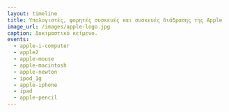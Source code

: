 ```yaml
---
layout: timeline 
title: Υπολογιστές, φορητές συσκευές και συσκευές διάδρασης της Apple 
image_url: /images/apple-logo.jpg
caption: Δοκιμαστικό κείμενο.
events:
  - apple-i-computer
  - apple2
  - apple-mouse
  - apple-macintosh
  - apple-newton
  - ipod_1g
  - apple-iphone
  - ipad
  - apple-pencil
---
```

